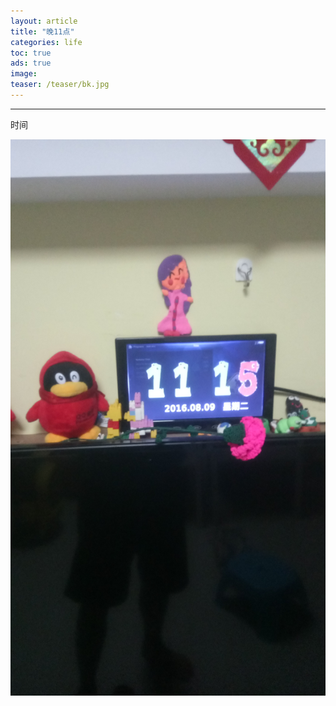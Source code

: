 ```yaml
---
layout: article
title: "晚11点"
categories: life
toc: true
ads: true
image:
teaser: /teaser/bk.jpg
---
```


---

时间

![df](https://github.com/storage201608/storage/blob/master/chenyifan2016/_posts/life/2016-08-09-2320life.md/14707557471461628774226.jpg?raw=true)

